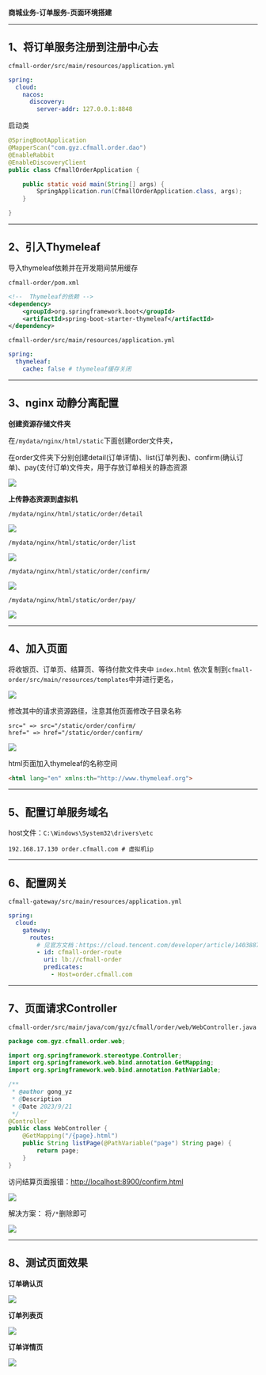 **商城业务-订单服务-页面环境搭建**

---

## 1、将订单服务注册到注册中心去

`cfmall-order/src/main/resources/application.yml`

```yaml
spring:
  cloud:
    nacos:
      discovery:
        server-addr: 127.0.0.1:8848
```

启动类

```java
@SpringBootApplication
@MapperScan("com.gyz.cfmall.order.dao")
@EnableRabbit
@EnableDiscoveryClient
public class CfmallOrderApplication {

    public static void main(String[] args) {
        SpringApplication.run(CfmallOrderApplication.class, args);
    }

}
```

---

## 2、引入Thymeleaf
导入thymeleaf依赖并在开发期间禁用缓存

`cfmall-order/pom.xml`

```xml
<!--  Thymeleaf的依赖 -->
<dependency>
    <groupId>org.springframework.boot</groupId>
    <artifactId>spring-boot-starter-thymeleaf</artifactId>
</dependency>
```

`cfmall-order/src/main/resources/application.yml`

```yaml
spring:
  thymeleaf:
    cache: false # thymeleaf缓存关闭
```

---

## 3、nginx 动静分离配置

**创建资源存储文件夹**

在`/mydata/nginx/html/static`下面创建order文件夹，

在order文件夹下分别创建detail(订单详情)、list(订单列表)、confirm(确认订单)、pay(支付订单)文件夹，用于存放订单相关的静态资源

![](https://cfmall-hello.oss-cn-beijing.aliyuncs.com/img/202309/202309261321457.png#id=YdJyf&originHeight=124&originWidth=591&originalType=binary&ratio=1&rotation=0&showTitle=false&status=done&style=none&title=)

**上传静态资源到虚拟机**

`/mydata/nginx/html/static/order/detail`

![](https://cfmall-hello.oss-cn-beijing.aliyuncs.com/img/202309/202309261323339.png#id=P39w6&originHeight=328&originWidth=1129&originalType=binary&ratio=1&rotation=0&showTitle=false&status=done&style=none&title=)

`/mydata/nginx/html/static/order/list`

![](https://cfmall-hello.oss-cn-beijing.aliyuncs.com/img/202309/202309261324727.png#id=ZNAmW&originHeight=312&originWidth=1058&originalType=binary&ratio=1&rotation=0&showTitle=false&status=done&style=none&title=)

`/mydata/nginx/html/static/order/confirm/`

![](https://cfmall-hello.oss-cn-beijing.aliyuncs.com/img/202309/202309261325593.png#id=Ys6Ia&originHeight=215&originWidth=1059&originalType=binary&ratio=1&rotation=0&showTitle=false&status=done&style=none&title=)

`/mydata/nginx/html/static/order/pay/`

![](https://cfmall-hello.oss-cn-beijing.aliyuncs.com/img/202309/202309261326553.png#id=MeieR&originHeight=190&originWidth=1040&originalType=binary&ratio=1&rotation=0&showTitle=false&status=done&style=none&title=)

---

## 4、加入页面

将收银页、订单页、结算页、等待付款文件夹中 `index.html` 依次复制到`cfmall-order/src/main/resources/templates`中并进行更名，

![](https://cfmall-hello.oss-cn-beijing.aliyuncs.com/img/202309/202309261332262.png#id=oUMYN&originHeight=423&originWidth=364&originalType=binary&ratio=1&rotation=0&showTitle=false&status=done&style=none&title=)

修改其中的请求资源路径，注意其他页面修改子目录名称

```
src=" => src="/static/order/confirm/
href=" => href="/static/order/confirm/
```

![](https://cfmall-hello.oss-cn-beijing.aliyuncs.com/img/202309/202309261336312.png#id=Q6Czi&originHeight=485&originWidth=951&originalType=binary&ratio=1&rotation=0&showTitle=false&status=done&style=none&title=)

html页面加入thymeleaf的名称空间

```html
<html lang="en" xmlns:th="http://www.thymeleaf.org">
```

---

## 5、配置订单服务域名

host文件：`C:\Windows\System32\drivers\etc`

```
192.168.17.130 order.cfmall.com # 虚拟机ip
```

---

## 6、配置网关

`cfmall-gateway/src/main/resources/application.yml`

```yaml
spring:
  cloud:
    gateway:
      routes:
        # 见官方文档：https://cloud.tencent.com/developer/article/1403887
        - id: cfmall-order-route
          uri: lb://cfmall-order
          predicates:
            - Host=order.cfmall.com
```

---

## 7、页面请求Controller

`cfmall-order/src/main/java/com/gyz/cfmall/order/web/WebController.java`

```java
package com.gyz.cfmall.order.web;

import org.springframework.stereotype.Controller;
import org.springframework.web.bind.annotation.GetMapping;
import org.springframework.web.bind.annotation.PathVariable;

/**
 * @author gong_yz
 * @Description
 * @Date 2023/9/21
 */
@Controller
public class WebController {
    @GetMapping("/{page}.html")
    public String listPage(@PathVariable("page") String page) {
        return page;
    }
}
```

访问结算页面报错：[http://localhost:8900/confirm.html](http://localhost:8900/confirm.html)

![](https://cfmall-hello.oss-cn-beijing.aliyuncs.com/img/202309/202309261129386.png#id=AP2SH&originHeight=572&originWidth=1864&originalType=binary&ratio=1&rotation=0&showTitle=false&status=done&style=none&title=)

解决方案： 将`/*`删除即可

![](https://cfmall-hello.oss-cn-beijing.aliyuncs.com/img/202309/202309261130796.png#id=To8La&originHeight=609&originWidth=1531&originalType=binary&ratio=1&rotation=0&showTitle=false&status=done&style=none&title=)

---

## 8、测试页面效果
**订单确认页**

![](https://cfmall-hello.oss-cn-beijing.aliyuncs.com/img/202401/3c1899b1d553a4e7300007dbabcaeeb0.png#id=C0Fm1&originHeight=620&originWidth=1109&originalType=binary&ratio=1&rotation=0&showTitle=false&status=done&style=none&title=)

**订单列表页**

![](https://cfmall-hello.oss-cn-beijing.aliyuncs.com/img/202401/b80da1a3d4ce3996b0c946fe7b5bbc87.png#id=eLxcg&originHeight=550&originWidth=1191&originalType=binary&ratio=1&rotation=0&showTitle=false&status=done&style=none&title=)

**订单详情页**

![](https://cfmall-hello.oss-cn-beijing.aliyuncs.com/img/202401/510d8fcdd72f55c35664eff4f354406b.png#id=bI8xA&originHeight=561&originWidth=1155&originalType=binary&ratio=1&rotation=0&showTitle=false&status=done&style=none&title=)

